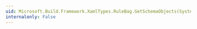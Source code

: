 ```yaml
---
uid: Microsoft.Build.Framework.XamlTypes.RuleBag.GetSchemaObjects(System.Type)
internalonly: False
---
```

